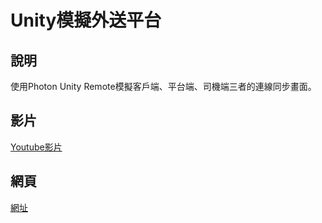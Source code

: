 # Unity模擬外送平台
## 說明  
使用Photon Unity Remote模擬客戶端、平台端、司機端三者的連線同步畫面。  
## 影片  
[Youtube影片](https://youtu.be/IbcNKkW7JtU)  
## 網頁
[網址](https://suu0319.github.io/UnityDeliveryPlatformDemo/)
